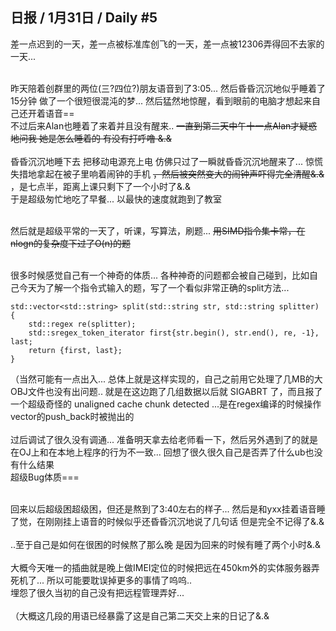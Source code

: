 ## 日报 / 1月31日 / Daily #5
差一点迟到的一天，差一点被标准库创飞的一天，差一点被12306弄得回不去家的一天...<br><br>

昨天陪着创群里的两位(三?四位?)朋友语音到了3:05... 然后昏昏沉沉地似乎睡着了15分钟 做了一个很短很混沌的梦... 然后猛然地惊醒，看到眼前的电脑才想起来自己还开着语音==<br>
不过后来Alan也睡着了来着并且没有醒来.. ~~一直到第二天中午十一点Alan才疑惑地问我 她是怎么睡着的 有没有打呼噜 &.&~~
<br><br>
昏昏沉沉地睡下去 把移动电源充上电 仿佛只过了一瞬就昏昏沉沉地醒来了... 惊慌失措地拿起在被子里响着闹钟的手机 ~~，然后被突然变大的闹钟声吓得完全清醒&.&~~ ，是七点半，距离上课只剩下了一个小时了&.&
<br>
于是超级匆忙地吃了早餐... 以最快的速度就跑到了教室<br><br>

然后就是超级平常的一天了，听课，写算法，刷题... ~~用SIMD指令集卡常，在nlogn的复杂度下过了O(n)的题~~<br>
<br>

很多时候感觉自己有一个神奇的体质... 各种神奇的问题都会被自己碰到，比如自己今天为了解一个指令式输入的题，写了一个看似非常正确的split方法... <br>
```
std::vector<std::string> split(std::string str, std::string splitter) {
    std::regex re(splitter);
    std::sregex_token_iterator first{str.begin(), str.end(), re, -1}, last;
    return {first, last};
}
```
（当然可能有一点出入... 总体上就是这样实现的，自己之前用它处理了几MB的大OBJ文件也没有出问题.. 就是在这边跑了几组数据以后就 SIGABRT 了，而且报了一个超级奇怪的 unaligned cache chunk detected ...是在regex编译的时候操作vector的push_back时被抛出的<br><br>
过后调试了很久没有调通... 准备明天拿去给老师看一下，然后另外遇到了的就是在OJ上和在本地上程序的行为不一致... 回想了很久很久自己是否弄了什么ub也没有什么结果<br>
超级Bug体质===<br><br>


回来以后超级困超级困，但还是熬到了3:40左右的样子... 然后是和yxx挂着语音睡了觉，在刚刚挂上语音的时候似乎还昏昏沉沉地说了几句话 但是完全不记得了&.&<br><br>
..至于自己是如何在很困的时候熬了那么晚 是因为回来的时候有睡了两个小时&.&
<br><br>
大概今天唯一的插曲就是晚上做IMEI定位的时候把远在450km外的实体服务器弄死机了... 所以可能要耽误掉更多的事情了呜呜..<br>
埋怨了很久当初的自己没有把远程管理弄好...<br><br>
（大概这几段的用语已经暴露了这是自己第二天交上来的日记了&.&